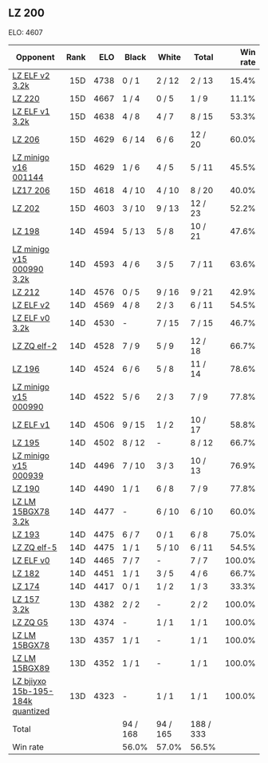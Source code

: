 ## LZ 200 ##

ELO: 4607

Opponent | Rank | ELO | Black | White | Total | Win rate
---------|-----:|----:|-------|-------|-------|-------:
[LZ ELF v2 3.2k](LZ%20ELF%20v2%203.2k.md) | 15D | 4738 | 0 / 1 | 2 / 12 | 2 / 13 | 15.4%
[LZ 220](LZ%20220.md) | 15D | 4667 | 1 / 4 | 0 / 5 | 1 / 9 | 11.1%
[LZ ELF v1 3.2k](LZ%20ELF%20v1%203.2k.md) | 15D | 4638 | 4 / 8 | 4 / 7 | 8 / 15 | 53.3%
[LZ 206](LZ%20206.md) | 15D | 4629 | 6 / 14 | 6 / 6 | 12 / 20 | 60.0%
[LZ minigo v16 001144](LZ%20minigo%20v16%20001144.md) | 15D | 4629 | 1 / 6 | 4 / 5 | 5 / 11 | 45.5%
[LZ17 206](LZ17%20206.md) | 15D | 4618 | 4 / 10 | 4 / 10 | 8 / 20 | 40.0%
[LZ 202](LZ%20202.md) | 15D | 4603 | 3 / 10 | 9 / 13 | 12 / 23 | 52.2%
[LZ 198](LZ%20198.md) | 14D | 4594 | 5 / 13 | 5 / 8 | 10 / 21 | 47.6%
[LZ minigo v15 000990 3.2k](LZ%20minigo%20v15%20000990%203.2k.md) | 14D | 4593 | 4 / 6 | 3 / 5 | 7 / 11 | 63.6%
[LZ 212](LZ%20212.md) | 14D | 4576 | 0 / 5 | 9 / 16 | 9 / 21 | 42.9%
[LZ ELF v2](LZ%20ELF%20v2.md) | 14D | 4569 | 4 / 8 | 2 / 3 | 6 / 11 | 54.5%
[LZ ELF v0 3.2k](LZ%20ELF%20v0%203.2k.md) | 14D | 4530 | - | 7 / 15 | 7 / 15 | 46.7%
[LZ ZQ elf-2](LZ%20ZQ%20elf-2.md) | 14D | 4528 | 7 / 9 | 5 / 9 | 12 / 18 | 66.7%
[LZ 196](LZ%20196.md) | 14D | 4524 | 6 / 6 | 5 / 8 | 11 / 14 | 78.6%
[LZ minigo v15 000990](LZ%20minigo%20v15%20000990.md) | 14D | 4522 | 5 / 6 | 2 / 3 | 7 / 9 | 77.8%
[LZ ELF v1](LZ%20ELF%20v1.md) | 14D | 4506 | 9 / 15 | 1 / 2 | 10 / 17 | 58.8%
[LZ 195](LZ%20195.md) | 14D | 4502 | 8 / 12 | - | 8 / 12 | 66.7%
[LZ minigo v15 000939](LZ%20minigo%20v15%20000939.md) | 14D | 4496 | 7 / 10 | 3 / 3 | 10 / 13 | 76.9%
[LZ 190](LZ%20190.md) | 14D | 4490 | 1 / 1 | 6 / 8 | 7 / 9 | 77.8%
[LZ LM 15BGX78 3.2k](LZ%20LM%2015BGX78%203.2k.md) | 14D | 4477 | - | 6 / 10 | 6 / 10 | 60.0%
[LZ 193](LZ%20193.md) | 14D | 4475 | 6 / 7 | 0 / 1 | 6 / 8 | 75.0%
[LZ ZQ elf-5](LZ%20ZQ%20elf-5.md) | 14D | 4475 | 1 / 1 | 5 / 10 | 6 / 11 | 54.5%
[LZ ELF v0](LZ%20ELF%20v0.md) | 14D | 4465 | 7 / 7 | - | 7 / 7 | 100.0%
[LZ 182](LZ%20182.md) | 14D | 4451 | 1 / 1 | 3 / 5 | 4 / 6 | 66.7%
[LZ 174](LZ%20174.md) | 14D | 4417 | 0 / 1 | 1 / 2 | 1 / 3 | 33.3%
[LZ 157 3.2k](LZ%20157%203.2k.md) | 13D | 4382 | 2 / 2 | - | 2 / 2 | 100.0%
[LZ ZQ G5](LZ%20ZQ%20G5.md) | 13D | 4374 | - | 1 / 1 | 1 / 1 | 100.0%
[LZ LM 15BGX78](LZ%20LM%2015BGX78.md) | 13D | 4357 | 1 / 1 | - | 1 / 1 | 100.0%
[LZ LM 15BGX89](LZ%20LM%2015BGX89.md) | 13D | 4352 | 1 / 1 | - | 1 / 1 | 100.0%
[LZ bjiyxo 15b-195-184k quantized](LZ%20bjiyxo%2015b-195-184k%20quantized.md) | 13D | 4323 | - | 1 / 1 | 1 / 1 | 100.0%
Total | | | 94 / 168 | 94 / 165 | 188 / 333 | 
Win rate| | | 56.0% | 57.0% | 56.5% | 
